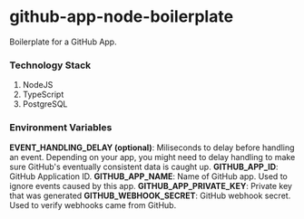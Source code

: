 # github-app-node-boilerplate
Boilerplate for a GitHub App.

### Technology Stack
1. NodeJS
1. TypeScript
1. PostgreSQL

### Environment Variables
**EVENT_HANDLING_DELAY (optional)**: Miliseconds to delay before handling an event. Depending on your app, you might need to delay handling to make sure GitHub's eventually consistent data is caught up.
**GITHUB_APP_ID**: GitHub Application ID.
**GITHUB_APP_NAME**: Name of GitHub app. Used to ignore events caused by this app.
**GITHUB_APP_PRIVATE_KEY**: Private key that was generated
**GITHUB_WEBHOOK_SECRET**: GitHub webhook secret. Used to verify webhooks came from GitHub.
